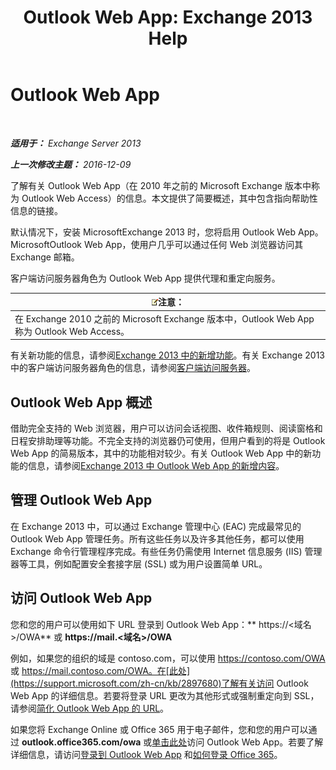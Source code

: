 ﻿---
title: 'Outlook Web App: Exchange 2013 Help'
TOCTitle: Outlook Web App
ms:assetid: 3814b665-01e8-4881-9a44-163f14789ee4
ms:mtpsurl: https://technet.microsoft.com/zh-cn/library/JJ657718(v=EXCHG.150)
ms:contentKeyID: 50490304
ms.date: 01/11/2018
mtps_version: v=EXCHG.150
ms.translationtype: HT
---

# Outlook Web App

 

_**适用于：** Exchange Server 2013_

_**上一次修改主题：** 2016-12-09_

了解有关 Outlook Web App（在 2010 年之前的 Microsoft Exchange 版本中称为 Outlook Web Access）的信息。本文提供了简要概述，其中包含指向帮助性信息的链接。

默认情况下，安装 MicrosoftExchange 2013 时，您将启用 Outlook Web App。MicrosoftOutlook Web App，使用户几乎可以通过任何 Web 浏览器访问其 Exchange 邮箱。

客户端访问服务器角色为 Outlook Web App 提供代理和重定向服务。

<table>
<thead>
<tr class="header">
<th><img src="images/Bb124558.note(EXCHG.150).gif" title="注意" alt="注意" />注意：</th>
</tr>
</thead>
<tbody>
<tr class="odd">
<td>在 Exchange 2010 之前的 Microsoft Exchange 版本中，Outlook Web App 称为 Outlook Web Access。</td>
</tr>
</tbody>
</table>


有关新功能的信息，请参阅[Exchange 2013 中的新增功能](what-s-new-in-exchange-2013-exchange-2013-help.md)。有关 Exchange 2013 中的客户端访问服务器角色的信息，请参阅[客户端访问服务器](client-access-server-exchange-2013-help.md)。

## Outlook Web App 概述

借助完全支持的 Web 浏览器，用户可以访问会话视图、收件箱规则、阅读窗格和日程安排助理等功能。不完全支持的浏览器仍可使用，但用户看到的将是 Outlook Web App 的简易版本，其中的功能相对较少。有关 Outlook Web App 中的新功能的信息，请参阅[Exchange 2013 中 Outlook Web App 的新增内容](what-s-new-for-outlook-web-app-in-exchange-2013-exchange-2013-help.md)。

## 管理 Outlook Web App

在 Exchange 2013 中，可以通过 Exchange 管理中心 (EAC) 完成最常见的 Outlook Web App 管理任务。所有这些任务以及许多其他任务，都可以使用 Exchange 命令行管理程序完成。有些任务仍需使用 Internet 信息服务 (IIS) 管理器等工具，例如配置安全套接字层 (SSL) 或为用户设置简单 URL。

## 访问 Outlook Web App

您和您的用户可以使用如下 URL 登录到 Outlook Web App：** https://\<域名\>/OWA** 或 **https://mail.\<域名\>/OWA**

例如，如果您的组织的域是 contoso.com，可以使用 https://contoso.com/OWA 或 https://mail.contoso.com/OWA。在[此处](https://support.microsoft.com/zh-cn/kb/2897680)了解有关访问 Outlook Web App 的详细信息。若要将登录 URL 更改为其他形式或强制重定向到 SSL，请参阅[简化 Outlook Web App 的 URL](simplify-the-outlook-web-app-url-exchange-2013-help.md)。

如果您将 Exchange Online 或 Office 365 用于电子邮件，您和您的用户可以通过 **outlook.office365.com/owa** 或[单击此处](http://go.microsoft.com/fwlink/p/?linkid=402333)访问 Outlook Web App。若要了解详细信息，请访问[登录到 Outlook Web App](http://go.microsoft.com/fwlink/p/?linkid=511341) 和[如何登录 Office 365](http://go.microsoft.com/fwlink/p/?linkid=522691)。

